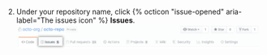 2. Under your repository name, click {% octicon "issue-opened" aria-label="The issues icon" %} **Issues**. ![Issues tab](/assets/images/help/repository/repo-tabs-issues.png)

